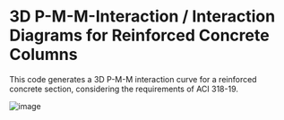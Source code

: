 # 3D P-M-M-Interaction / Interaction Diagrams for Reinforced Concrete Columns
This code generates a 3D P-M-M interaction curve for a reinforced concrete section, considering the requirements of ACI 318-19.

![image](https://github.com/user-attachments/assets/505bce60-5b32-49e9-8d23-2e41a319ca10)





